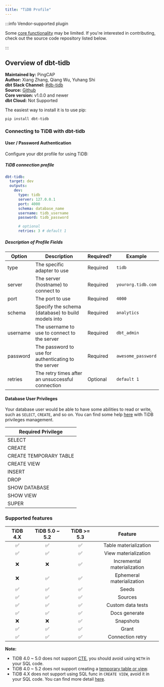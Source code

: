 ```yaml
---
title: "TiDB Profile"
---
```


:::info Vendor-supported plugin

Some [core functionality](https://github.com/pingcap/dbt-tidb/blob/main/README.md#supported-features) may be limited. 
If you're interested in contributing, check out the source code repository listed below.

:::

## Overview of dbt-tidb

**Maintained by:** PingCAP      
**Author:** Xiang Zhang, Qiang Wu, Yuhang Shi  
**dbt Slack Channel:** [#db-tidb](https://getdbt.slack.com/archives/C03CC86R1NY)   
**Source:** [Github](https://github.com/pingcap/dbt-tidb)   
**Core version:** v1.0.0 and newer   
**dbt Cloud:** Not Supported

The easiest way to install it is to use pip:

```
pip install dbt-tidb
```

### Connecting to TiDB with **dbt-tidb**

#### User / Password Authentication

Configure your dbt profile for using TiDB:

##### TiDB connection profile
<File name='profiles.yml'>

```yaml
dbt-tidb:
  target: dev
  outputs:
    dev:
      type: tidb
      server: 127.0.0.1
      port: 4000
      schema: database_name
      username: tidb_username
      password: tidb_password

      # optional
      retries: 3 # default 1
```

</File>

##### Description of Profile Fields

| Option   | Description                                          | Required? | Example             |
|----------|------------------------------------------------------|-----------|---------------------|
| type     | The specific adapter to use                          | Required  | `tidb`              |
| server   | The server (hostname) to connect to                  | Required  | `yourorg.tidb.com`  |
| port     | The port to use                                      | Required  | `4000`              |
| schema   | Specify the schema (database) to build models into   | Required  | `analytics`         |
| username | The username to use to connect to the server         | Required  | `dbt_admin`         |
| password | The password to use for authenticating to the server | Required  | `awesome_password`  |
| retries  | The retry times after an unsuccessful connection     | Optional  | `default 1`         |

#### Database User Privileges

Your database user would be able to have some abilities to read or write, such as `SELECT`, `CREATE`, and so on.
You can find some help [here](https://docs.pingcap.com/tidb/v4.0/privilege-management) with TiDB privileges management.

| Required Privilege     |
|------------------------|
| SELECT                 |
| CREATE                 |
| CREATE TEMPORARY TABLE |
| CREATE VIEW            |
| INSERT                 |
| DROP                   |
| SHOW DATABASE          |
| SHOW VIEW              |
| SUPER                  |

### Supported features

| TiDB 4.X | TiDB 5.0 ~ 5.2 | TiDB >= 5.3 |           Feature           |
|:--------:|:--------------:|:-----------:|:---------------------------:|
|    ✅     |       ✅        |      ✅      |    Table materialization    |
|    ✅     |       ✅        |      ✅      |    View materialization     |
|    ❌     |       ❌        |      ✅      | Incremental materialization |
|    ❌     |       ✅        |      ✅      |  Ephemeral materialization  |
|    ✅     |       ✅        |      ✅      |            Seeds            |
|    ✅     |       ✅        |      ✅      |           Sources           |
|    ✅     |       ✅        |      ✅      |      Custom data tests      |
|    ✅     |       ✅        |      ✅      |        Docs generate        |
|    ❌     |       ❌        |      ✅      |          Snapshots          |
|    ✅     |       ✅        |      ✅      |            Grant            |
|    ✅     |       ✅        |      ✅      |      Connection retry       |

**Note:**

* TiDB 4.0 ~ 5.0 does not support [CTE](https://docs.pingcap.com/tidb/dev/sql-statement-with),
  you should avoid using `WITH` in your SQL code.
* TiDB 4.0 ~ 5.2 does not support creating a [temporary table or view](https://docs.pingcap.com/tidb/v5.2/sql-statement-create-table#:~:text=sec\)-,MySQL%20compatibility,-TiDB%20does%20not).
* TiDB 4.X does not support using SQL func in `CREATE VIEW`, avoid it in your SQL code.
  You can find more detail [here](https://github.com/pingcap/tidb/pull/27252).
